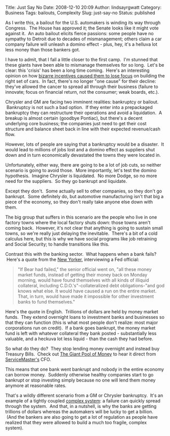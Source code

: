 Title: Just Say No
Date: 2008-12-10 20:09
Author: lindsayrgwatt
Category: Business
Tags: bailouts, Complexity
Slug: just-say-no
Status: published

As I write this, a bailout for the U.S. automakers is winding its way through Congress.  The House has approved it; the Senate looks like it might vote against it.  An auto bailout elicits fierce passions: some people have no sympathy to Detroit due to decades of mismanagement; others claim a car company failure will unleash a domino effect - plus, hey, it's a helluva lot less money than those bankers got.

I have to admit, that I fall a little closer to the first camp.  I'm stunned that these giants have been able to mismanage themselves for so long.  Let's be clear: this 'crisis' has been a long time coming.  Here's an interesting opinion on how [bizarre incentives caused them to lose focus](http://www.speedsportlife.com/2008/04/29/avoidable-contact-11-how-fake-luxury-conquered-the-world/) on building the right set of cars.  In fact, there's no longer "one cause" for their decline: they've allowed the cancer to spread all through their business (failure to innovate; focus on financial return, not the consumer; weak boards, etc.).

Chrysler and GM are facing two imminent realities: bankruptcy or bailout.  Bankruptcy is not such a bad option.  If they enter into a prepackaged bankruptcy they can restructure their operations and avoid a liquidation.  A breakup is almost certain (goodbye Pontiac), but there's a decent underlying core business; the companies just need to get their cost structure and balance sheet back in line with their expected revenue/cash flow.

However, lots of people are saying that a bankruptcy would be a disaster.  It would lead to millions of jobs lost and a domino effect as suppliers shut down and in turn economically devastated the towns they were located in.

Unfortunately, either way, there are going to be a lot of job cuts, so neither scenario is going to avoid those.  More importantly, let's test the domino hypothesis.  Imagine Chrysler is liquidated.  No more Dodge, so no more need for the suppliers.  So they go bankrupt and liquidate.

Except they don't.  Some actually sell to other companies, so they don't go bankrupt.  Some definitely do, but automotive manufacturing isn't that big a piece of the economy, so they don't really take anyone else down with them.

The big group that suffers in this scenario are the people who live in one factory towns where the local factory shuts down: those towns aren't coming back.  However, it's not clear that anything is going to sustain small towns, so we're really just delaying the inevitable.  There's a bit of a cold calculus here, but this is why we have social programs like job retraining and Social Security; to handle transitions like this.

Contrast this with the banking sector.  What happens when a bank fails?  Here's a quote from the [New Yorker](http://www.newyorker.com/reporting/2008/12/01/081201fa_fact_cassidy?currentPage=all), interviewing a Fed official:

> "If Bear had failed," the senior official went on, "all these money market funds, instead of getting their money back on Monday morning, would have found themselves with all kinds of illiquid collateral, including C.D.O.'s"-collateralized debt obligations-"and god knows what else. It would have caused a run on the entire market. That, in turn, would have made it impossible for other investment banks to fund themselves."

Here's the quote in English.  Trillions of dollars are held by money market funds.  They extend overnight loans to investment banks and businesses so that they can function (this is what most people don't realize: most major corporations run on credit).  If a bank goes bankrupt, the money market fund is left with whatever collateral they bank posted - substantially less valuable, and a heckuva lot less liquid - than the cash they had before.

So what do they do?  They stop lending money overnight and instead buy Treasury Bills.  Check out [The Giant Pool of Money](http://www.thislife.org/extras/radio/355_transcript.pdf) to hear it direct from [ServiceMaster's](http://www.servicemaster.com/homepage.dsp) CFO.

This means that one bank went bankrupt and nobody in the entire economy can borrow money.  Suddenly otherwise healthy companies start to go bankrupt or stop investing simply because no one will lend them money anymore at reasonable rates.

That's a wildly different scenario from a GM or Chrysler bankruptcy.  It's an example of a tightly coupled [complex system](http://en.wikipedia.org/wiki/Complex_system): a failure can quickly spread through the system.  And that, in a nutshell, is why the banks are getting trillions of dollars whereas the automakers will be lucky to get a billion.  (And the bankers are also going to get a lot of regulation as people have realized that they were allowed to build a much too fragile, complex system).
